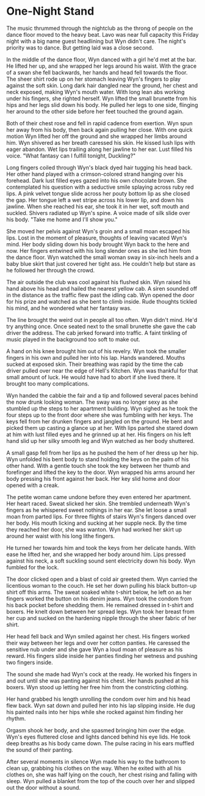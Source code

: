 # One-Night Stand

The music thrummed through the nightclub as the throng of people on the dance floor moved to the heavy beat. Lavo was near full capacity this Friday night with a big name guest headlining but Wyn didn't care. The night's priority was to dance. But getting laid was a close second.

In the middle of the dance floor, Wyn danced with a girl he'd met at the bar. He lifted her up, and she wrapped her legs around his waist. With the grace of a swan she fell backwards, her hands and head fell towards the floor. The sheer shirt rode up on her stomach leaving Wyn's fingers to play against the soft skin. Long dark hair dangled near the ground, her chest and neck exposed, making Wyn's mouth water. With long lean abs working under his fingers, she righted herself. Wyn lifted the small brunette from his hips and her legs slid down his body. He pulled her legs to one side, flinging her around to the other side before her feet touched the ground again.

Both of their chest rose and fell in rapid cadence from exertion. Wyn spun her away from his body, then back again pulling her close. With one quick motion Wyn lifted her off the ground and she wrapped her limbs around him. Wyn shivered as her breath caressed his skin. He kissed lush lips with eager abandon. Wet lips trailing along her jawline to her ear. Lust filled his voice. "What fantasy can I fulfill tonight, Duckling?"

Long fingers coiled through Wyn's black dyed hair tugging his head back. Her other hand played with a crimson-colored strand hanging over his forehead. Dark lust filled eyes gazed into his own chocolate brown. She contemplated his question with a seductive smile splaying across ruby red lips. A pink velvet tongue slide across her pouty bottom lip as she closed the gap. Her tongue left a wet stripe across his lower lip, and down his jawline. When she reached his ear, she took it in her wet, soft mouth and suckled. Shivers radiated up Wyn's spine. A voice made of silk slide over his body. "Take me home and I'll show you."

She moved her pelvis against Wyn's groin and a small moan escaped his lips. Lost in the moment of pleasure, thoughts of leaving vacated Wyn's mind. Her body sliding down his body brought Wyn back to the here and now. Her fingers entwined with his long slender ones as she led him from the dance floor. Wyn watched the small woman sway in six-inch heels and a baby blue skirt that just covered her tight ass. He couldn't help but stare as he followed her through the crowd.

The air outside the club was cool against his flushed skin. Wyn raised his hand above his head and hailed the nearest yellow cab. A siren sounded off in the distance as the traffic flew past the idling cab. Wyn opened the door for his prize and watched as she bent to climb inside. Rude thoughts tickled his mind, and he wondered what her fantasy was.

The line brought the weird out in people all too often. Wyn didn't mind. He'd try anything once. Once seated next to the small brunette she gave the cab driver the address. The cab jerked forward into traffic. A faint tinkling of music played in the background too soft to make out. 

A hand on his knee brought him out of his revelry. Wyn took the smaller fingers in his own and pulled her into his lap. Hands wandered. Mouths sucked at exposed skin. Their breathing was rapid by the time the cab driver pulled over near the edge of Hell's Kitchen. Wyn was thankful for that small amount of luck. He would have had to abort if she lived there.  It brought too many complications.

Wyn handed the cabbie the fair and a tip and followed several paces behind the now drunk looking woman. The sway was no longer sexy as she stumbled up the steps to her apartment building. Wyn sighed as he took the four steps up to the front door where she was fumbling with her keys. The keys fell from her drunken fingers and jangled on the ground. He bent and picked them up casting a glance up at her. With lips parted she stared down at him with lust filled eyes and he grinned up at her. His fingers on his left hand slid up her silky smooth leg and Wyn watched as her body shuttered.

A small gasp fell from her lips as he pushed the hem of her dress up her hip. Wyn unfolded his bent body to stand holding the keys on the palm of his other hand. With a gentle touch she took the key between her thumb and forefinger and lifted the key to the door. Wyn wrapped his arms around her body pressing his front against her back. Her key slid home and door opened with a creak.

The petite woman came undone before they even entered her apartment. Her heart raced. Sweat slicked her skin. She trembled underneath Wyn's fingers as he whispered sweet nothings in her ear. She let loose a small moan from parted lips. For three flights of stairs Wyn's fingers danced over her body. His mouth licking and sucking at her supple neck. By the time they reached her door, she was wanton. Wyn had worked her skirt up around her waist with his long lithe fingers. 

He turned her towards him and took the keys from her delicate hands. With ease he lifted her, and she wrapped her body around him. Lips pressed against his neck, a soft suckling sound sent electricity down his body. Wyn fumbled for the lock.

The door clicked open and a blast of cold air greeted them. Wyn carried the licentious woman to the couch. He set her down pulling his black button-up shirt off this arms. The sweat soaked white t-shirt below, he left on as her fingers worked the button on his denim jeans. Wyn took the condom from his back pocket before shedding them. He remained dressed in t-shirt and boxers. He knelt down between her spread legs. Wyn took her breast from her cup and sucked on the hardening nipple through the sheer fabric of her shirt. 

Her head fell back and Wyn smiled against her chest. His fingers worked their way between her legs and over her cotton panties. He caressed the sensitive nub under and she gave Wyn a loud moan of pleasure as his reward. His fingers slide inside her panties finding her wetness and pushing two fingers inside. 

The sound she made had Wyn's cock at the ready. He worked his fingers in and out until she was panting against his chest. Her hands pushed at his boxers. Wyn stood up letting her free him from the constricting clothing. 

Her hand grabbed his length unrolling the condom over him and his head flew back. Wyn sat down and pulled her into his lap slipping inside. He dug his painted nails into her hips while she rocked against him finding her rhythm. 

Orgasm shook her body, and she spasmed bringing him over the edge. Wyn's eyes fluttered close and lights danced behind his eye lids. He took deep breaths as his body came down. The pulse racing in his ears muffled the sound of their panting. 

After several moments in silence Wyn made his way to the bathroom to clean up, grabbing his clothes on the way. When he exited with all his clothes on, she was half lying on the couch, her chest rising and falling with sleep. Wyn pulled a blanket from the top of the couch over her and slipped out the door without a sound.